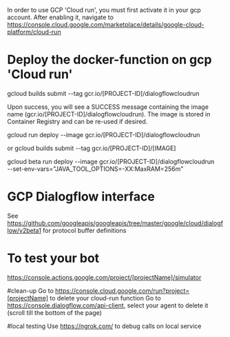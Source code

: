 
In order to use GCP 'Cloud run', you must first activate it in your gcp account.
After enabling it, navigate to https://console.cloud.google.com/marketplace/details/google-cloud-platform/cloud-run

# Deploy the docker-function on gcp 'Cloud run'
gcloud builds submit --tag gcr.io/[PROJECT-ID]/dialogflowcloudrun

Upon success, you will see a SUCCESS message containing the image name (gcr.io/[PROJECT-ID]/dialogflowcloudrun). The image is stored in Container Registry and can be re-used if desired.

gcloud run deploy <service-name> --image gcr.io/[PROJECT-ID]/dialogflowcloudrun

or
gcloud builds submit --tag gcr.io/[PROJECT-ID]/[IMAGE]

gcloud beta run deploy --image gcr.io/[PROJECT-ID]/dialogflowcloudrun \
      --set-env-vars="JAVA_TOOL_OPTIONS=-XX:MaxRAM=256m"

# GCP Dialogflow interface
See https://github.com/googleapis/googleapis/tree/master/google/cloud/dialogflow/v2beta1 for protocol buffer definitions

# To test your bot
https://console.actions.google.com/project/[projectName]/simulator

#clean-up
Go to https://console.cloud.google.com/run?project=[projectName] to delete your cloud-run function
Go to https://console.dialogflow.com/api-client, select your agent to delete it (scroll till the bottom of the page)

#local testing
Use https://ngrok.com/ to debug calls on local service
